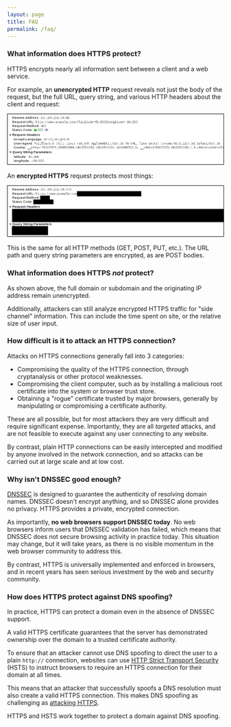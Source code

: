 ```yaml
---
layout: page
title: FAQ
permalink: /faq/
---
```



### What information does HTTPS protect?

HTTPS encrypts nearly all information sent between a client and a web service.

For example, an **unencrypted HTTP** request reveals not just the body of the request, but the full URL, query string, and various HTTP headers about the client and request:

<img src="/assets/images/with-http-headers.png" title="What you see with HTTP" style="border: 1px solid black" />

An **encrypted HTTPS** request protects most things:

<img src="/assets/images/with-https-headers.png" title="What you see with HTTPS" style="border: 1px solid black" />

This is the same for all HTTP methods (GET, POST, PUT, etc.). The URL path and query string parameters are encrypted, as are POST bodies.

### What information does HTTPS _not_ protect?

As shown above, the full domain or subdomain and the originating IP address remain unencrypted.

Additionally, attackers can still analyze encrypted HTTPS traffic for "side channel" information. This can include the time spent on site, or the relative size of user input.

### How difficult is it to attack an HTTPS connection?

Attacks on HTTPS connections generally fall into 3 categories:

* Compromising the quality of the HTTPS connection, through cryptanalysis or other protocol weaknesses.
* Compromising the client computer, such as by installing a malicious root certificate into the system or browser trust store.
* Obtaining a "rogue" certificate trusted by major browsers, generally by manipulating or compromising a certificate authority.

These are all possible, but for most attackers they are very difficult and require significant expense. Importantly, they are all _targeted_ attacks, and are not feasible to execute against any user connecting to any website.

By contrast, plain HTTP connections can be easily intercepted and modified by anyone involved in the network connection, and so attacks can be carried out at large scale and at low cost.

### Why isn't DNSSEC good enough?

[DNSSEC](https://en.wikipedia.org/wiki/Domain_Name_System_Security_Extensions) is designed to guarantee the authenticity of resolving domain names. DNSSEC doesn't encrypt anything, and so DNSSEC alone provides no privacy. HTTPS provides a private, encrypted connection.

As importantly, **no web browsers support DNSSEC today**. No web browsers inform users that DNSSEC validation has failed, which means that DNSSEC does not secure browsing activity in practice today. This situation may change, but it will take years, as there is no visible momentum in the web browser community to address this.

By contrast, HTTPS is universally implemented and enforced in browsers, and in recent years has seen serious investment by the web and security community.

### How does HTTPS protect against DNS spoofing?

In practice, HTTPS can protect a domain even in the absence of DNSSEC support.

A valid HTTPS certificate guarantees that the server has demonstrated ownership over the domain to a trusted certificate authority.

To ensure that an attacker cannot use DNS spoofing to direct the user to a plain `http://` connection, websites can use [HTTP Strict Transport Security](/hsts/) (HSTS) to instruct browsers to require an HTTPS connection for their domain at all times.

This means that an attacker that successfully spoofs a DNS resolution must also create a valid HTTPS connection. This makes DNS spoofing as challenging as [attacking HTTPS](#).

HTTPS and HSTS work together to protect a domain against DNS spoofing.

